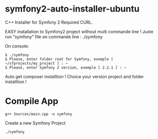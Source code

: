 symfony2-auto-installer-ubuntu
==============================

C++ Installer for Symfony 2
Required CURL.

EASY installation to Symfony2 project without multi commande line !
Juste run "symfony" file on commande line : ./symfony

On console:
````
$ ./symfony
$ Please, enter folder root for Symfony, exemple [ ~/sfprojects/my_project ] : ~
$ Please, enter Symfony 2 version, exemple [ 2.2.1 ] : ~
````

Auto get composer installtion !
Choice your version project and folder installtion !

Compile App
==============================

````
g++ Sources/main.cpp -o symfony
````

Create a new Symfony Project
````
./symfony
````